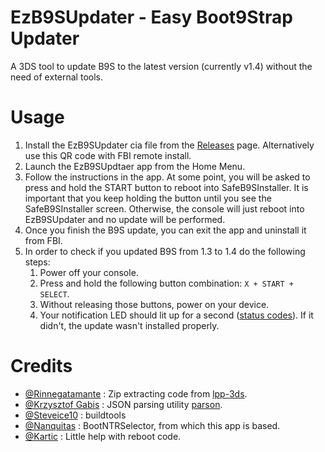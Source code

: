 # EzB9SUpdater - Easy Boot9Strap Updater
A 3DS tool to update B9S to the latest version (currently v1.4) without the need of external tools.

# Usage
1. Install the EzB9SUpdater cia file from the [Releases](https://github.com/PabloMK7/EzB9SUpdater/releases/latest) page. Alternatively use this QR code with FBI remote install.
2. Launch the EzB9SUpdtaer app from the Home Menu.
3. Follow the instructions in the app. At some point, you will be asked to press and hold the START button to reboot into SafeB9SInstaller. It is important that you keep holding the button until you see the SafeB9SInstaller screen. Otherwise, the console will just reboot into EzB9SUpdater and no update will be performed.
4. Once you finish the B9S update, you can exit the app and uninstall it from FBI.
5. In order to check if you updated B9S from 1.3 to 1.4 do the following steps:
    1. Power off your console.
    2. Press and hold the following button combination: `X + START + SELECT`.
    3. Without releasing those buttons, power on your device.
    4. Your notification LED should lit up for a second ([status codes](https://github.com/PabloMK7/boot9strap/tree/patch-1#led-status-codes)). If it didn't, the update wasn't installed properly.

# Credits
- [@Rinnegatamante](https://github.com/Rinnegatamante) : Zip extracting code from [lpp-3ds](https://github.com/Rinnegatamante/lpp-3ds).
- [@Krzysztof Gabis](https://github.com/kgabis) : JSON parsing utility [parson](https://github.com/kgabis/parson).
- [@Steveice10](https://github.com/Steveice10) : buildtools
- [@Nanquitas](https://github.com/Nanquitas) : BootNTRSelector, from which this app is based.
- [@Kartic](https://github.com/hax0kartik) : Little help with reboot code.
